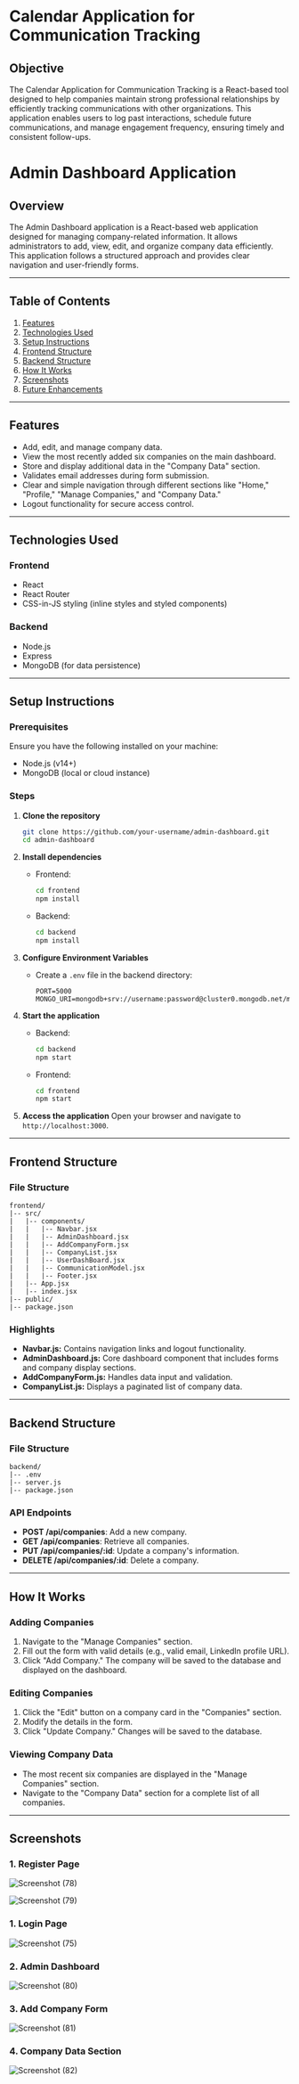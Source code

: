 # Calendar Application for Communication Tracking

## Objective
The Calendar Application for Communication Tracking is a React-based tool designed to help companies maintain strong professional relationships by efficiently tracking communications with other organizations. This application enables users to log past interactions, schedule future communications, and manage engagement frequency, ensuring timely and consistent follow-ups.

# Admin Dashboard Application

## Overview
The Admin Dashboard application is a React-based web application designed for managing company-related information. It allows administrators to add, view, edit, and organize company data efficiently. This application follows a structured approach and provides clear navigation and user-friendly forms.

---

## Table of Contents

1. [Features](#features)
2. [Technologies Used](#technologies-used)
3. [Setup Instructions](#setup-instructions)
4. [Frontend Structure](#frontend-structure)
5. [Backend Structure](#backend-structure)
6. [How It Works](#how-it-works)
7. [Screenshots](#screenshots)
8. [Future Enhancements](#future-enhancements)

---

## Features

- Add, edit, and manage company data.
- View the most recently added six companies on the main dashboard.
- Store and display additional data in the "Company Data" section.
- Validates email addresses during form submission.
- Clear and simple navigation through different sections like "Home," "Profile," "Manage Companies," and "Company Data."
- Logout functionality for secure access control.

---

## Technologies Used

### Frontend
- React
- React Router
- CSS-in-JS styling (inline styles and styled components)

### Backend
- Node.js
- Express
- MongoDB (for data persistence)

---

## Setup Instructions

### Prerequisites
Ensure you have the following installed on your machine:

- Node.js (v14+)
- MongoDB (local or cloud instance)

### Steps

1. **Clone the repository**
   ```bash
   git clone https://github.com/your-username/admin-dashboard.git
   cd admin-dashboard
   ```

2. **Install dependencies**
   - Frontend:
     ```bash
     cd frontend
     npm install
     ```
   - Backend:
     ```bash
     cd backend
     npm install
     ```

3. **Configure Environment Variables**
   - Create a `.env` file in the backend directory:
     ```env
     PORT=5000
     MONGO_URI=mongodb+srv://username:password@cluster0.mongodb.net/mydatabase
     ```

4. **Start the application**
   - Backend:
     ```bash
     cd backend
     npm start
     ```
   - Frontend:
     ```bash
     cd frontend
     npm start
     ```

5. **Access the application**
   Open your browser and navigate to `http://localhost:3000`.

---

## Frontend Structure

### File Structure
```
frontend/
|-- src/
|   |-- components/
|   |   |-- Navbar.jsx
|   |   |-- AdminDashboard.jsx
|   |   |-- AddCompanyForm.jsx
|   |   |-- CompanyList.jsx
|   |   |-- UserDashBoard.jsx
|   |   |-- CommunicationModel.jsx
|   |   |-- Footer.jsx
|   |-- App.jsx
|   |-- index.jsx
|-- public/
|-- package.json
```

### Highlights
- **Navbar.js:** Contains navigation links and logout functionality.
- **AdminDashboard.js:** Core dashboard component that includes forms and company display sections.
- **AddCompanyForm.js:** Handles data input and validation.
- **CompanyList.js:** Displays a paginated list of company data.

---

## Backend Structure

### File Structure
```
backend/
|-- .env
|-- server.js
|-- package.json
```

### API Endpoints

- **POST /api/companies**: Add a new company.
- **GET /api/companies**: Retrieve all companies.
- **PUT /api/companies/:id**: Update a company's information.
- **DELETE /api/companies/:id**: Delete a company.

---

## How It Works

### Adding Companies
1. Navigate to the "Manage Companies" section.
2. Fill out the form with valid details (e.g., valid email, LinkedIn profile URL).
3. Click "Add Company." The company will be saved to the database and displayed on the dashboard.

### Editing Companies
1. Click the "Edit" button on a company card in the "Companies" section.
2. Modify the details in the form.
3. Click "Update Company." Changes will be saved to the database.

### Viewing Company Data
- The most recent six companies are displayed in the "Manage Companies" section.
- Navigate to the "Company Data" section for a complete list of all companies.

---

## Screenshots
### 1. **Register Page**
![Screenshot (78)](https://github.com/user-attachments/assets/d918acb5-217d-45fc-acee-48341179cbcc)

![Screenshot (79)](https://github.com/user-attachments/assets/a6225f54-3a77-4b92-bbd3-adb29ea78c36)


### 1. **Login Page**
  
![Screenshot (75)](https://github.com/user-attachments/assets/2c21f3d5-fdcc-4d9f-ae0b-474e17a6b856)

### 2. **Admin Dashboard**

   ![Screenshot (80)](https://github.com/user-attachments/assets/872562e0-cd7c-4e02-83b8-0ffed3cf7733)


### 3. **Add Company Form**
  ![Screenshot (81)](https://github.com/user-attachments/assets/b6ddd076-c550-466b-a9e5-a7c177550ca2)

### 4. **Company Data Section**

   
![Screenshot (82)](https://github.com/user-attachments/assets/2e755ba8-f39d-4fa3-982a-acb3a671bbde)



